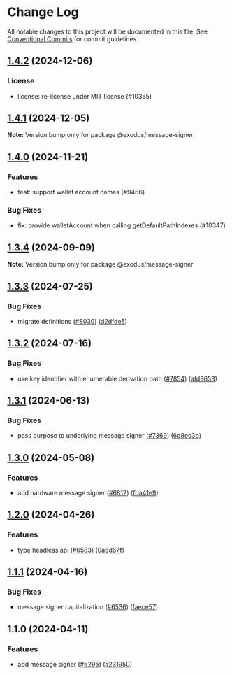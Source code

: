 # Change Log

All notable changes to this project will be documented in this file.
See [Conventional Commits](https://conventionalcommits.org) for commit guidelines.

## [1.4.2](https://github.com/ExodusMovement/exodus-hydra/compare/@exodus/message-signer@1.4.1...@exodus/message-signer@1.4.2) (2024-12-06)

### License

- license: re-license under MIT license (#10355)

## [1.4.1](https://github.com/ExodusMovement/exodus-hydra/compare/@exodus/message-signer@1.4.0...@exodus/message-signer@1.4.1) (2024-12-05)

**Note:** Version bump only for package @exodus/message-signer

## [1.4.0](https://github.com/ExodusMovement/exodus-hydra/compare/@exodus/message-signer@1.3.4...@exodus/message-signer@1.4.0) (2024-11-21)

### Features

- feat: support wallet account names (#9466)

### Bug Fixes

- fix: provide walletAccount when calling getDefaultPathIndexes (#10347)

## [1.3.4](https://github.com/ExodusMovement/exodus-hydra/compare/@exodus/message-signer@1.3.3...@exodus/message-signer@1.3.4) (2024-09-09)

**Note:** Version bump only for package @exodus/message-signer

## [1.3.3](https://github.com/ExodusMovement/exodus-hydra/compare/@exodus/message-signer@1.3.2...@exodus/message-signer@1.3.3) (2024-07-25)

### Bug Fixes

- migrate definitions ([#8030](https://github.com/ExodusMovement/exodus-hydra/issues/8030)) ([d2dfde5](https://github.com/ExodusMovement/exodus-hydra/commit/d2dfde55dfa843eb52842f64b3aac3a6f9a59069))

## [1.3.2](https://github.com/ExodusMovement/exodus-hydra/compare/@exodus/message-signer@1.3.1...@exodus/message-signer@1.3.2) (2024-07-16)

### Bug Fixes

- use key identifier with enumerable derivation path ([#7854](https://github.com/ExodusMovement/exodus-hydra/issues/7854)) ([afd9653](https://github.com/ExodusMovement/exodus-hydra/commit/afd96533198a870568a83c4ecf03ead17d7797c1))

## [1.3.1](https://github.com/ExodusMovement/exodus-hydra/compare/@exodus/message-signer@1.3.0...@exodus/message-signer@1.3.1) (2024-06-13)

### Bug Fixes

- pass purpose to underlying message signer ([#7369](https://github.com/ExodusMovement/exodus-hydra/issues/7369)) ([6d8ec3b](https://github.com/ExodusMovement/exodus-hydra/commit/6d8ec3ba689f389157a384bc1bf307b3ea56e4ae))

## [1.3.0](https://github.com/ExodusMovement/exodus-hydra/compare/@exodus/message-signer@1.2.0...@exodus/message-signer@1.3.0) (2024-05-08)

### Features

- add hardware message signer ([#6812](https://github.com/ExodusMovement/exodus-hydra/issues/6812)) ([fba41e9](https://github.com/ExodusMovement/exodus-hydra/commit/fba41e92682b615e76ff7efc2cc2b6ce6580c882))

## [1.2.0](https://github.com/ExodusMovement/exodus-hydra/compare/@exodus/message-signer@1.1.1...@exodus/message-signer@1.2.0) (2024-04-26)

### Features

- type headless api ([#6583](https://github.com/ExodusMovement/exodus-hydra/issues/6583)) ([0a6d67f](https://github.com/ExodusMovement/exodus-hydra/commit/0a6d67fee1a0f115fb72e1f57c6ee5068d8f7345))

## [1.1.1](https://github.com/ExodusMovement/exodus-hydra/compare/@exodus/message-signer@1.1.0...@exodus/message-signer@1.1.1) (2024-04-16)

### Bug Fixes

- message signer capitalization ([#6536](https://github.com/ExodusMovement/exodus-hydra/issues/6536)) ([faece57](https://github.com/ExodusMovement/exodus-hydra/commit/faece576f9b65d01846232f261f63d117e63f51f))

## 1.1.0 (2024-04-11)

### Features

- add message signer ([#6295](https://github.com/ExodusMovement/exodus-hydra/issues/6295)) ([a231950](https://github.com/ExodusMovement/exodus-hydra/commit/a2319501e4f380d9c621191c4921430be4df2e7b))
